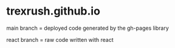# trexrush.github.io
main branch = deployed code generated by the gh-pages library

react branch = raw code written with react
